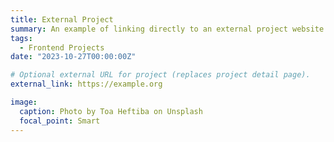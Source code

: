 ```yaml
---
title: External Project
summary: An example of linking directly to an external project website using `external_link`.
tags:
  - Frontend Projects
date: "2023-10-27T00:00:00Z"

# Optional external URL for project (replaces project detail page).
external_link: https://example.org

image:
  caption: Photo by Toa Heftiba on Unsplash
  focal_point: Smart
---
```

